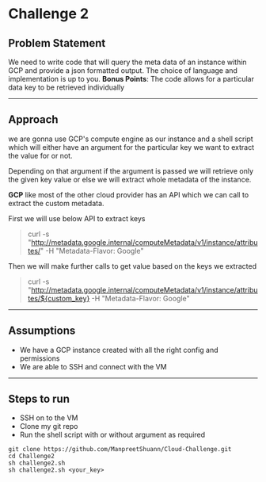 # Challenge 2

## Problem Statement

We need to write code that will query the meta data of an instance within GCP and provide a json formatted output. The choice of language and implementation is up to you.
**Bonus Points**:
The code allows for a particular data key to be retrieved individually

---

## Approach

we are gonna use GCP's compute engine as our instance and a shell script which will either have an argument for the particular key we want to extract the value for or not.

Depending on that argument if the argument is passed we will retrieve only the given key value or else we will extract whole metadata of the instance.

**GCP** like most of the other cloud provider has an API which we can call to extract the custom metadata.

First we will use below API to extract keys

> curl -s "http://metadata.google.internal/computeMetadata/v1/instance/attributes/" -H "Metadata-Flavor: Google"

Then we will make further calls to get value based on the keys we extracted

> curl -s "http://metadata.google.internal/computeMetadata/v1/instance/attributes/${custom_key} -H "Metadata-Flavor: Google"

---

## Assumptions

- We have a GCP instance created with all the right config and permissions
- We are able to SSH and connect with the VM

---

## Steps to run

- SSH on to the VM
- Clone my git repo
- Run the shell script with or without argument as required

```
git clone https://github.com/ManpreetShuann/Cloud-Challenge.git
cd Challenge2
sh challenge2.sh
sh challenge2.sh <your_key>
```
